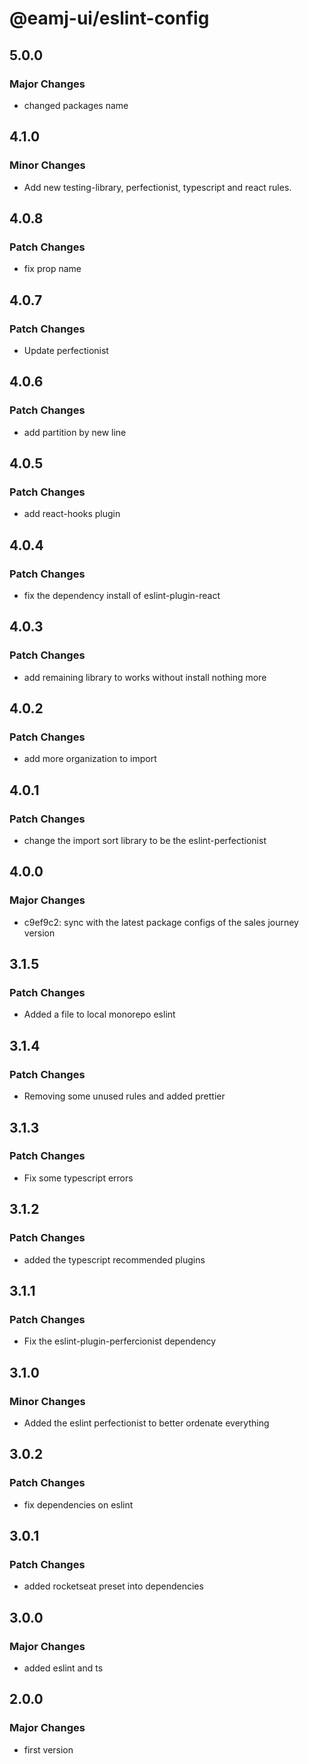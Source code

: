 # @eamj-ui/eslint-config

## 5.0.0

### Major Changes

- changed packages name

## 4.1.0

### Minor Changes

- Add new testing-library, perfectionist, typescript and react rules.

## 4.0.8

### Patch Changes

- fix prop name

## 4.0.7

### Patch Changes

- Update perfectionist

## 4.0.6

### Patch Changes

- add partition by new line

## 4.0.5

### Patch Changes

- add react-hooks plugin

## 4.0.4

### Patch Changes

- fix the dependency install of eslint-plugin-react

## 4.0.3

### Patch Changes

- add remaining library to works without install nothing more

## 4.0.2

### Patch Changes

- add more organization to import

## 4.0.1

### Patch Changes

- change the import sort library to be the eslint-perfectionist

## 4.0.0

### Major Changes

- c9ef9c2: sync with the latest package configs of the sales journey version

## 3.1.5

### Patch Changes

- Added a file to local monorepo eslint

## 3.1.4

### Patch Changes

- Removing some unused rules and added prettier

## 3.1.3

### Patch Changes

- Fix some typescript errors

## 3.1.2

### Patch Changes

- added the typescript recommended plugins

## 3.1.1

### Patch Changes

- Fix the eslint-plugin-perfercionist dependency

## 3.1.0

### Minor Changes

- Added the eslint perfectionist to better ordenate everything

## 3.0.2

### Patch Changes

- fix dependencies on eslint

## 3.0.1

### Patch Changes

- added rocketseat preset into dependencies

## 3.0.0

### Major Changes

- added eslint and ts

## 2.0.0

### Major Changes

- first version
